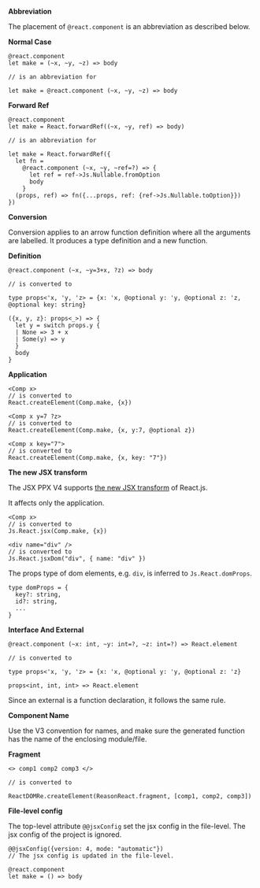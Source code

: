 **Abbreviation**

The placement of `@react.component` is an abbreviation as described below.

**Normal Case**

```rescript
@react.component
let make = (~x, ~y, ~z) => body

// is an abbreviation for

let make = @react.component (~x, ~y, ~z) => body
```

**Forward Ref**

```rescript
@react.component
let make = React.forwardRef((~x, ~y, ref) => body)

// is an abbreviation for

let make = React.forwardRef({
  let fn =
    @react.component (~x, ~y, ~ref=?) => {
      let ref = ref->Js.Nullable.fromOption
      body
    }
  (props, ref) => fn({...props, ref: {ref->Js.Nullable.toOption}})
})
```

**Conversion**

Conversion applies to an arrow function definition where all the arguments are labelled.
It produces a type definition and a new function.

**Definition**

```rescript
@react.component (~x, ~y=3+x, ?z) => body

// is converted to

type props<'x, 'y, 'z> = {x: 'x, @optional y: 'y, @optional z: 'z, @optional key: string}

({x, y, z}: props<_>) => {
  let y = switch props.y {
  | None => 3 + x
  | Some(y) => y
  }
  body
}
```

**Application**

```rescript
<Comp x>
// is converted to
React.createElement(Comp.make, {x})

<Comp x y=7 ?z>
// is converted to
React.createElement(Comp.make, {x, y:7, @optional z})

<Comp x key="7">
// is converted to
React.createElement(Comp.make, {x, key: "7"})
```

**The new JSX transform**

The JSX PPX V4 supports [the new JSX transform](https://reactjs.org/blog/2020/09/22/introducing-the-new-jsx-transform.html) of React.js.

It affects only the application.

```rescript
<Comp x>
// is converted to
Js.React.jsx(Comp.make, {x})
```

```rescript
<div name="div" />
// is converted to
Js.React.jsxDom("div", { name: "div" })
```

The props type of dom elements, e.g. `div`, is inferred to `Js.React.domProps`.

```rescript
type domProps = {
  key?: string,
  id?: string,
  ...
}
```

**Interface And External**

```rescript
@react.component (~x: int, ~y: int=?, ~z: int=?) => React.element

// is converted to

type props<'x, 'y, 'z> = {x: 'x, @optional y: 'y, @optional z: 'z}

props<int, int, int> => React.element
```

Since an external is a function declaration, it follows the same rule.

**Component Name**

Use the V3 convention for names, and make sure the generated
function has the name of the enclosing module/file.

**Fragment**

```rescript
<> comp1 comp2 comp3 </>

// is converted to

ReactDOMRe.createElement(ReasonReact.fragment, [comp1, comp2, comp3])
```

**File-level config**

The top-level attribute `@@jsxConfig` set the jsx config in the file-level. The jsx config of the project is ignored.

```rescript
@@jsxConfig({version: 4, mode: "automatic"})
// The jsx config is updated in the file-level.

@react.component
let make = () => body
```

